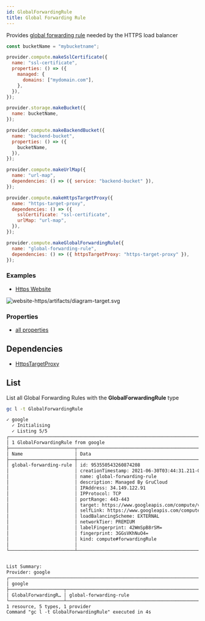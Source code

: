 ```yaml
---
id: GlobalForwardingRule
title: Global Forwarding Rule
---
```


Provides [global forwarding rule](https://console.cloud.google.com/net-services/loadbalancing/frontends/list) needed by the HTTPS load balancer

```js
const bucketName = "mybucketname";

provider.compute.makeSslCertificate({
  name: "ssl-certificate",
  properties: () => ({
    managed: {
      domains: ["mydomain.com"],
    },
  }),
});

provider.storage.makeBucket({
  name: bucketName,
});

provider.compute.makeBackendBucket({
  name: "backend-bucket",
  properties: () => ({
    bucketName,
  }),
});

provider.compute.makeUrlMap({
  name: "url-map",
  dependencies: () => ({ service: "backend-bucket" }),
});

provider.compute.makeHttpsTargetProxy({
  name: "https-target-proxy",
  dependencies: () => ({
    sslCertificate: "ssl-certificate",
    urlMap: "url-map",
  }),
});

provider.compute.makeGlobalForwardingRule({
  name: "global-forwarding-rule",
  dependencies: () => ({ httpsTargetProxy: "https-target-proxy" }),
});
```

### Examples

- [Https Website](https://github.com/grucloud/grucloud/blob/main/examples/google/storage/website-https)

![website-https/artifacts/diagram-target.svg](https://raw.githubusercontent.com/grucloud/grucloud/main/examples/google/storage/website-https/artifacts/diagram-target.svg)

### Properties

- [all properties](https://cloud.google.com/compute/docs/reference/rest/v1/globalForwardingRules/insert)

## Dependencies

- [HttpsTargetProxy](./HttpsTargetProxy.md)

## List

List all Global Forwarding Rules with the **GlobalForwardingRule** type

```sh
gc l -t GlobalForwardingRule
```

```txt
✓ google
  ✓ Initialising
  ✓ Listing 5/5
┌────────────────────────────────────────────────────────────────────────────────┐
│ 1 GlobalForwardingRule from google                                             │
├────────────────────────┬────────────────────────────────────────────────┬──────┤
│ Name                   │ Data                                           │ Our  │
├────────────────────────┼────────────────────────────────────────────────┼──────┤
│ global-forwarding-rule │ id: 953550543260874208                         │ Yes  │
│                        │ creationTimestamp: 2021-06-30T03:44:31.211-07… │      │
│                        │ name: global-forwarding-rule                   │      │
│                        │ description: Managed By GruCloud               │      │
│                        │ IPAddress: 34.149.122.91                       │      │
│                        │ IPProtocol: TCP                                │      │
│                        │ portRange: 443-443                             │      │
│                        │ target: https://www.googleapis.com/compute/v1… │      │
│                        │ selfLink: https://www.googleapis.com/compute/… │      │
│                        │ loadBalancingScheme: EXTERNAL                  │      │
│                        │ networkTier: PREMIUM                           │      │
│                        │ labelFingerprint: 42WmSpB8rSM=                 │      │
│                        │ fingerprint: 3GGsVKhNuO4=                      │      │
│                        │ kind: compute#forwardingRule                   │      │
│                        │                                                │      │
└────────────────────────┴────────────────────────────────────────────────┴──────┘


List Summary:
Provider: google
┌───────────────────────────────────────────────────────────────────────────────┐
│ google                                                                        │
├────────────────────┬──────────────────────────────────────────────────────────┤
│ GlobalForwardingR… │ global-forwarding-rule                                   │
└────────────────────┴──────────────────────────────────────────────────────────┘
1 resource, 5 types, 1 provider
Command "gc l -t GlobalForwardingRule" executed in 4s
```
